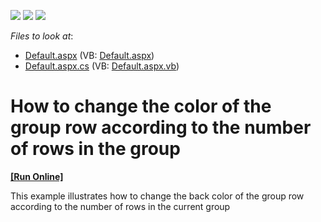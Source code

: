 <!-- default badges list -->
![](https://img.shields.io/endpoint?url=https://codecentral.devexpress.com/api/v1/VersionRange/128538319/13.1.5%2B)
[![](https://img.shields.io/badge/Open_in_DevExpress_Support_Center-FF7200?style=flat-square&logo=DevExpress&logoColor=white)](https://supportcenter.devexpress.com/ticket/details/E1185)
[![](https://img.shields.io/badge/📖_How_to_use_DevExpress_Examples-e9f6fc?style=flat-square)](https://docs.devexpress.com/GeneralInformation/403183)
<!-- default badges end -->
<!-- default file list -->
*Files to look at*:

* [Default.aspx](./CS/WebSite/Default.aspx) (VB: [Default.aspx](./VB/WebSite/Default.aspx))
* [Default.aspx.cs](./CS/WebSite/Default.aspx.cs) (VB: [Default.aspx.vb](./VB/WebSite/Default.aspx.vb))
<!-- default file list end -->
# How to change the color of the group row according to the number of rows in the group
<!-- run online -->
**[[Run Online]](https://codecentral.devexpress.com/e1185/)**
<!-- run online end -->


<p>This example illustrates how to change the back color of the group row according to the number of rows in the current group</p>

<br/>


